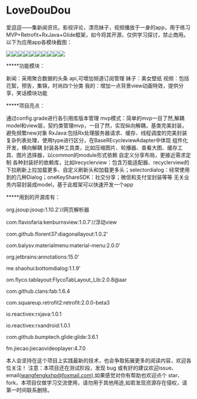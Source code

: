 # LoveDouDou
爱逗逗——集新闻资讯，影视评论，漂亮妹子，视频播放于一身的app，用于练习MVP+Retrofit+RxJava+Glide框架，如今将其开源，仅供学习探讨，禁止商用。
以下为应用app各模块截图：

![](https://github.com/wangfeng19930909/LoveDouDou/blob/master/screentshot/1.png)![](https://github.com/wangfeng19930909/LoveDouDou/blob/master/screentshot/2.png)![](https://github.com/wangfeng19930909/LoveDouDou/blob/master/screentshot/3.png)![](https://github.com/wangfeng19930909/LoveDouDou/blob/master/screentshot/4.png)![](https://github.com/wangfeng19930909/LoveDouDou/blob/master/screentshot/5.png)![](https://github.com/wangfeng19930909/LoveDouDou/blob/master/screentshot/6.png)![](https://github.com/wangfeng19930909/LoveDouDou/blob/master/screentshot/7.png)![](https://github.com/wangfeng19930909/LoveDouDou/blob/master/screentshot/8.png)![](https://github.com/wangfeng19930909/LoveDouDou/blob/master/screentshot/9.png)![](https://github.com/wangfeng19930909/LoveDouDou/blob/master/screentshot/10.png)

*****功能模块：

新闻：采用聚合数据的头条 api,可增加频道订阅管理
妹子：美女壁纸
视频：包括花絮，预告，集锦，时尚四个分类
我的：增加一点背景view动画特效，提供分享，笑话模块功能

*****项目亮点：

通过config.grade进行各引用库版本管理
mvp模式：简单的mvp一目了然,解耦model和view层，契约类管理mvp，一目了然，实现纵向解耦，基类完美封装，避免频繁new对象
RxJava:包括Rx处理服务器请求、缓存、线程调度的完美封装
复杂列表处理，使用type进行区分，在BaseREcycleviewAdapter中体现
组件化开发，横向解耦
封装各种工具类，比如压缩图片、轮播器、查看大图、缓存工具、图片选择器，以common的module形式依赖
自定义分享布局，更接近需求定制
各种封装好的依赖库，比如Irecyclerview：包含万能适配器、recyclerview的下拉刷新上拉加载更多、自定义刷新头和加载更多头；selectordialog：经常使用到的几种Dialog；oneKeyShareSDK：社交分享；微信和支付宝封装等等
无关业务内容封装成model，基于此框架可以快速开发一个app

*****用到的开源库有：

org.jsoup:jsoup:1.10.2'//网页解析器

com.flaviofaria:kenburnsview:1.0.7'//浮动view

com.github.florent37:diagonallayout:1.0.2'

com.balysv.materialmenu:material-menu:2.0.0'

org.jetbrains:annotations:15.0'

me.shaohui:bottomdialog:1.1.9'

om.flyco.tablayout:FlycoTabLayout_Lib:2.0.8@aar

com.github.clans:fab:1.6.4

com.squareup.retrofit2:retrofit:2.0.0-beta3

io.reactivex:rxjava:1.0.1

io.reactivex:rxandroid:1.0.1

com.github.bumptech.glide:glide:3.6.1

fm.jiecao:jiecaovideoplayer:4.7.0


本人会坚持在这个项目上实践最新的技术，也会争取拓展更多的阅读内容，欢迎各位关注！ 注意：本项目还在测试阶段，发现 bug 或有好的建议欢迎issue、email(wangfengkxhp@foxmail.com),如果感觉对你有帮助也欢迎点个 star、fork，本项目仅做学习交流使用，请勿用于其他用途,如若发现资源存在侵权，请第一时间联系删除。
